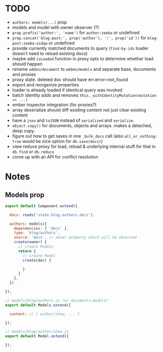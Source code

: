 # TODO

* `authors: models(...)` prop
* models and model with owner observer (?)
* `prop.prefix('author:', 'name')` for `author:zeeba` or undefined
* `prop.concat('blog-post:', prop('author'), ':', prop('id'))` for `blog-post:zeeba:oidqw` or undefined
* provide currently matched documents to query (`find-by-ids` loader doesn't need to reload existing docs)
* maybe add `isLoaded` function in proxy opts to determine whether load should happen
* rename `addon/document` to `addon/models` and separate base, documents and proxies
* proxy state. deleted doc should have err.error=not_found
* export and reorganize properties
* loader is already loaded if identical query was invoked
* batch identity adds and removes `this._withIdentityMutation(mutation => ...)`
* ember inspector integration (for proxies?)
* array deserialize should diff existing content not just clear existing content
* have a `json` and `toJSON` instead of `serialized` and `serialize`.
* `object.copy()` for documents, objects and arrays. makes a detached, deep copy.
* figure out how to get saves in one `_bulk_docs` call (also `all_or_nothing: true` would be nice option for `db.save(docs)`)
* view reduce proxy for load, reload & underlying internal stuff for that in `db.find` or `db.reduce`
* come up with an API for conflict resolution

# Notes

## Models prop

``` javascript
export default Component.extend({

  docs: reads('state.blog.authors.docs'),

  authors: models({
    dependencies: [ 'docs' ],
    type: 'blog/authors',
    source: 'docs', // owner property which will be observed
    create(owner) {
      // create Models
      return {
        // create Model
        create(doc) {

        }
      }
    },
  })

});

// models/blog/authors.js (or documents:models)
export default Models.extend({

  content: // [ author/show, ... ]

});

// models/blog/author/show.js
export default Model.extend({

});
```

